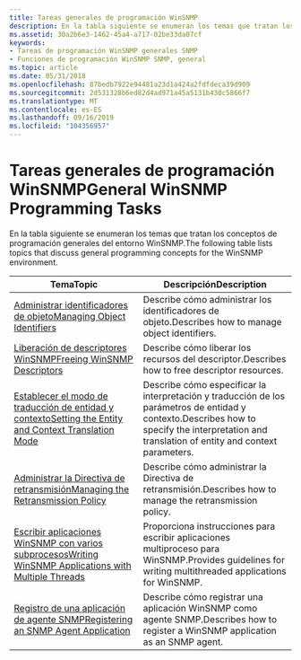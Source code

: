 ```yaml
---
title: Tareas generales de programación WinSNMP
description: En la tabla siguiente se enumeran los temas que tratan los conceptos de programación generales del entorno WinSNMP.
ms.assetid: 30a2b6e3-1462-45a4-a717-02be33da07cf
keywords:
- Tareas de programación WinSNMP generales SNMP
- Funciones de programación WinSNMP SNMP, general
ms.topic: article
ms.date: 05/31/2018
ms.openlocfilehash: 87bedb7922e94481a23d1a424a2fdfdeca39d909
ms.sourcegitcommit: 2d531328b6ed82d4ad971a45a5131b430c5866f7
ms.translationtype: MT
ms.contentlocale: es-ES
ms.lasthandoff: 09/16/2019
ms.locfileid: "104356957"
---
```

# <a name="general-winsnmp-programming-tasks"></a><span data-ttu-id="fd1c6-105">Tareas generales de programación WinSNMP</span><span class="sxs-lookup"><span data-stu-id="fd1c6-105">General WinSNMP Programming Tasks</span></span>

<span data-ttu-id="fd1c6-106">En la tabla siguiente se enumeran los temas que tratan los conceptos de programación generales del entorno WinSNMP.</span><span class="sxs-lookup"><span data-stu-id="fd1c6-106">The following table lists topics that discuss general programming concepts for the WinSNMP environment.</span></span>



| <span data-ttu-id="fd1c6-107">Tema</span><span class="sxs-lookup"><span data-stu-id="fd1c6-107">Topic</span></span>                                                                                                        | <span data-ttu-id="fd1c6-108">Descripción</span><span class="sxs-lookup"><span data-stu-id="fd1c6-108">Description</span></span>                                                                                   |
|--------------------------------------------------------------------------------------------------------------|-----------------------------------------------------------------------------------------------|
| [<span data-ttu-id="fd1c6-109">Administrar identificadores de objeto</span><span class="sxs-lookup"><span data-stu-id="fd1c6-109">Managing Object Identifiers</span></span>](managing-object-identifiers.md)                                               | <span data-ttu-id="fd1c6-110">Describe cómo administrar los identificadores de objeto.</span><span class="sxs-lookup"><span data-stu-id="fd1c6-110">Describes how to manage object identifiers.</span></span>                                                   |
| [<span data-ttu-id="fd1c6-111">Liberación de descriptores WinSNMP</span><span class="sxs-lookup"><span data-stu-id="fd1c6-111">Freeing WinSNMP Descriptors</span></span>](freeing-winsnmp-descriptors.md)                                               | <span data-ttu-id="fd1c6-112">Describe cómo liberar los recursos del descriptor.</span><span class="sxs-lookup"><span data-stu-id="fd1c6-112">Describes how to free descriptor resources.</span></span>                                                   |
| [<span data-ttu-id="fd1c6-113">Establecer el modo de traducción de entidad y contexto</span><span class="sxs-lookup"><span data-stu-id="fd1c6-113">Setting the Entity and Context Translation Mode</span></span>](setting-the-entity-and-context-translation-mode.md)       | <span data-ttu-id="fd1c6-114">Describe cómo especificar la interpretación y traducción de los parámetros de entidad y contexto.</span><span class="sxs-lookup"><span data-stu-id="fd1c6-114">Describes how to specify the interpretation and translation of entity and context parameters.</span></span> |
| [<span data-ttu-id="fd1c6-115">Administrar la Directiva de retransmisión</span><span class="sxs-lookup"><span data-stu-id="fd1c6-115">Managing the Retransmission Policy</span></span>](managing-the-retransmission-policy.md)                                 | <span data-ttu-id="fd1c6-116">Describe cómo administrar la Directiva de retransmisión.</span><span class="sxs-lookup"><span data-stu-id="fd1c6-116">Describes how to manage the retransmission policy.</span></span>                                            |
| [<span data-ttu-id="fd1c6-117">Escribir aplicaciones WinSNMP con varios subprocesos</span><span class="sxs-lookup"><span data-stu-id="fd1c6-117">Writing WinSNMP Applications with Multiple Threads</span></span>](writing-winsnmp-applications-with-multiple-threads.md) | <span data-ttu-id="fd1c6-118">Proporciona instrucciones para escribir aplicaciones multiproceso para WinSNMP.</span><span class="sxs-lookup"><span data-stu-id="fd1c6-118">Provides guidelines for writing multithreaded applications for WinSNMP.</span></span>                       |
| [<span data-ttu-id="fd1c6-119">Registro de una aplicación de agente SNMP</span><span class="sxs-lookup"><span data-stu-id="fd1c6-119">Registering an SNMP Agent Application</span></span>](registering-an-snmp-agent-application.md)                           | <span data-ttu-id="fd1c6-120">Describe cómo registrar una aplicación WinSNMP como agente SNMP.</span><span class="sxs-lookup"><span data-stu-id="fd1c6-120">Describes how to register a WinSNMP application as an SNMP agent.</span></span>                             |



 

 

 





